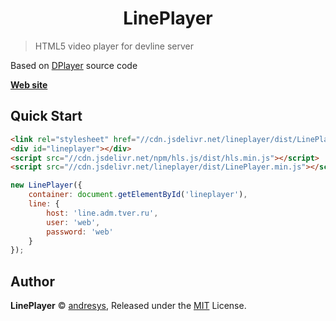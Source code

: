 <h1 align="center">LinePlayer</h1>

> HTML5 video player for devline server

Based on [DPlayer](https://github.com/MoePlayer/DPlayer) source code

**[Web site](https://andresys.github.io/LinePlayer/)**

## Quick Start

```html
<link rel="stylesheet" href="//cdn.jsdelivr.net/lineplayer/dist/LinePlayer.min.css">
<div id="lineplayer"></div>
<script src="//cdn.jsdelivr.net/npm/hls.js/dist/hls.min.js"></script>
<script src="//cdn.jsdelivr.net/lineplayer/dist/LinePlayer.min.js"></script>
```

```js
new LinePlayer({
    container: document.getElementById('lineplayer'),
    line: {
        host: 'line.adm.tver.ru',
        user: 'web',
        password: 'web'
    }
});
```

## Author

**LinePlayer** © [andresys](https://github.com/andresys), Released under the [MIT](./LICENSE) License.